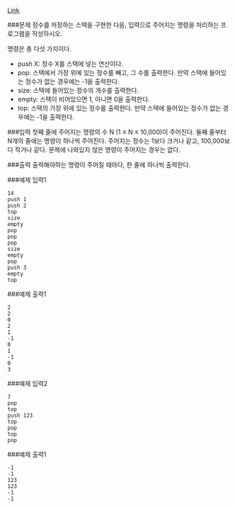 [Link](https://www.acmicpc.net/problem/10828)

###문제
정수를 저장하는 스택을 구현한 다음, 입력으로 주어지는 명령을 처리하는 프로그램을 작성하시오.

명령은 총 다섯 가지이다.

- push X: 정수 X를 스택에 넣는 연산이다.
- pop: 스택에서 가장 위에 있는 정수를 빼고, 그 수를 출력한다. 만약 스택에 들어있는 정수가 없는 경우에는 -1을 출력한다.
- size: 스택에 들어있는 정수의 개수를 출력한다.
- empty: 스택이 비어있으면 1, 아니면 0을 출력한다.
- top: 스택의 가장 위에 있는 정수를 출력한다. 만약 스택에 들어있는 정수가 없는 경우에는 -1을 출력한다.

###입력
첫째 줄에 주어지는 명령의 수 N (1 ≤ N ≤ 10,000)이 주어진다. 둘째 줄부터 N개의 줄에는 명령이 하나씩 주어진다. 주어지는 정수는 1보다 크거나 같고, 100,000보다 작거나 같다. 문제에 나와있지 않은 명령이 주어지는 경우는 없다.

###출력
출력해야하는 명령이 주어질 때마다, 한 줄에 하나씩 출력한다.

###예제 입력1
```text
14
push 1
push 2
top
size
empty
pop
pop
pop
size
empty
pop
push 3
empty
top
```

###예제 출력1
```text
2
2
0
2
1
-1
0
1
-1
0
3
```

###예제 입력2
```text
7
pop
top
push 123
top
pop
top
pop
```

###예제 출력1
```text
-1
-1
123
123
-1
-1
```